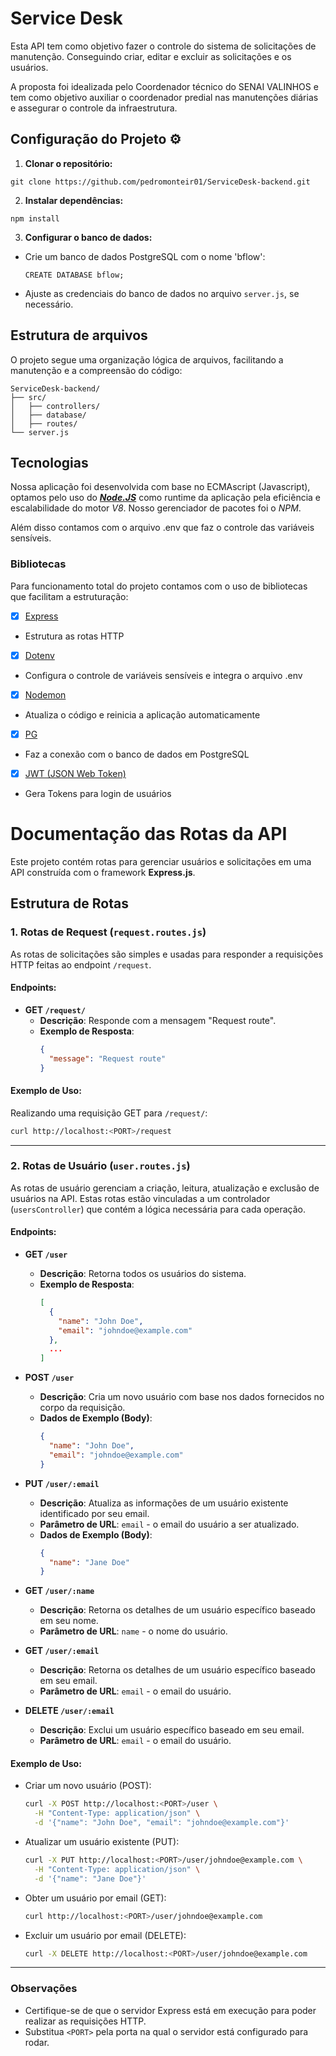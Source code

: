 # Service Desk

Esta API tem como objetivo fazer o controle do sistema de solicitações de manutenção. Conseguindo criar, editar e excluir as solicitações e os usuários.

A proposta foi idealizada pelo Coordenador técnico do SENAI VALINHOS e tem como objetivo auxiliar o coordenador predial nas manutenções diárias e assegurar o controle da infraestrutura.

## Configuração do Projeto ⚙

1. **Clonar o repositório:**
```
git clone https://github.com/pedromonteir01/ServiceDesk-backend.git
```
2. **Instalar dependências:**
```
npm install
```
3. **Configurar o banco de dados:** 
- Crie um banco de dados PostgreSQL com o nome 'bflow':
  ```
  CREATE DATABASE bflow;
  ```
- Ajuste as credenciais do banco de dados no arquivo `server.js`, se necessário.

## Estrutura de arquivos

O projeto segue uma organização lógica de arquivos, facilitando a manutenção e a compreensão do código:

```
ServiceDesk-backend/
├── src/
│   ├── controllers/
│   ├── database/
│   ├── routes/
└── server.js
```

## Tecnologias
Nossa aplicação foi desenvolvida com base no ECMAscript (Javascript), optamos pelo uso do **_[Node.JS](https://nodejs.org/pt)_** como runtime da aplicação pela eficiência e escalabilidade do motor _V8_. Nosso gerenciador de pacotes foi o _NPM_.

Além disso contamos com o arquivo .env que faz o controle das variáveis sensíveis.

### Bibliotecas
Para funcionamento total do projeto contamos com o uso de bibliotecas que facilitam a estruturação:

- [x] [Express](https://expressjs.com/)
- Estrutura as rotas HTTP

- [x] [Dotenv](https://www.npmjs.com/package/dotenv)
- Configura o controle de variáveis sensíveis e integra o arquivo .env

- [x] [Nodemon](https://nodemon.io/)
- Atualiza o código e reinicia a aplicação automaticamente

- [x] [PG](https://www.npmjs.com/package/pg)
- Faz a conexão com o banco de dados em PostgreSQL

- [x] [JWT (JSON Web Token)](https://www.npmjs.com/package/jsonwebtoken)
- Gera Tokens para login de usuários


# Documentação das Rotas da API

Este projeto contém rotas para gerenciar usuários e solicitações em uma API construída com o framework **Express.js**.

## Estrutura de Rotas

### 1. **Rotas de Request (`request.routes.js`)**

As rotas de solicitações são simples e usadas para responder a requisições HTTP feitas ao endpoint `/request`.

#### Endpoints:

- **GET `/request/`** 
  - **Descrição**: Responde com a mensagem "Request route".
  - **Exemplo de Resposta**: 
    ```json
    {
      "message": "Request route"
    }
    ```

#### Exemplo de Uso:

Realizando uma requisição GET para `/request/`:

```bash
curl http://localhost:<PORT>/request
```

---

### 2. **Rotas de Usuário (`user.routes.js`)**

As rotas de usuário gerenciam a criação, leitura, atualização e exclusão de usuários na API. Estas rotas estão vinculadas a um controlador (`usersController`) que contém a lógica necessária para cada operação.

#### Endpoints:

- **GET `/user`** 
  - **Descrição**: Retorna todos os usuários do sistema. 
  - **Exemplo de Resposta**: 
    ```json
    [
      {
        "name": "John Doe",
        "email": "johndoe@example.com"
      },
      ...
    ]
    ```

- **POST `/user`** 
  - **Descrição**: Cria um novo usuário com base nos dados fornecidos no corpo da requisição. 
  - **Dados de Exemplo (Body)**: 
    ```json
    {
      "name": "John Doe",
      "email": "johndoe@example.com"
    }
    ```

- **PUT `/user/:email`** 
  - **Descrição**: Atualiza as informações de um usuário existente identificado por seu email. 
  - **Parâmetro de URL**: `email` - o email do usuário a ser atualizado.
  - **Dados de Exemplo (Body)**: 
    ```json
    {
      "name": "Jane Doe"
    }
    ```

- **GET `/user/:name`** 
  - **Descrição**: Retorna os detalhes de um usuário específico baseado em seu nome. 
  - **Parâmetro de URL**: `name` - o nome do usuário.

- **GET `/user/:email`** 
  - **Descrição**: Retorna os detalhes de um usuário específico baseado em seu email. 
  - **Parâmetro de URL**: `email` - o email do usuário.

- **DELETE `/user/:email`** 
  - **Descrição**: Exclui um usuário específico baseado em seu email. 
  - **Parâmetro de URL**: `email` - o email do usuário.

#### Exemplo de Uso:

- Criar um novo usuário (POST):
 
  ```bash
  curl -X POST http://localhost:<PORT>/user \
    -H "Content-Type: application/json" \
    -d '{"name": "John Doe", "email": "johndoe@example.com"}'
  ```

- Atualizar um usuário existente (PUT):
 
  ```bash
  curl -X PUT http://localhost:<PORT>/user/johndoe@example.com \
    -H "Content-Type: application/json" \
    -d '{"name": "Jane Doe"}'
  ```

- Obter um usuário por email (GET):

  ```bash
  curl http://localhost:<PORT>/user/johndoe@example.com
  ```

- Excluir um usuário por email (DELETE):

  ```bash
  curl -X DELETE http://localhost:<PORT>/user/johndoe@example.com
  ```

---

### Observações

- Certifique-se de que o servidor Express está em execução para poder realizar as requisições HTTP.
- Substitua `<PORT>` pela porta na qual o servidor está configurado para rodar.